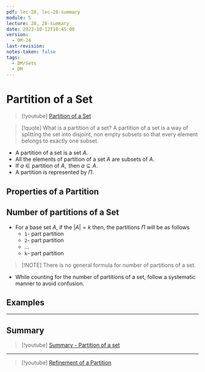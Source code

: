 ```yaml
---
pdf: lec-28, lec-28-summary
module: 5
lecture: 28, 28-summary
date: 2023-10-12T10:45:00
version:
  - DM-24
last-revision: 
notes-taken: false
tags:
  - DM/Sets
  - DM
---
```


# Partition of a Set

> [!youtube] [Partition of a Set](https://www.youtube.com/watch?v=P6Azf1wPYg4)


> [!quote] What is a partition of a set?
> A partition of a set is a way of splitting the set into disjoint, non empty subsets so that every element belongs to exactly one subset.

- A partition of a set is a set $A$.
- All the elements of partition of a set $A$ are subsets of $A$.
- $\text{If } a \in \text{partition of } A, \text{ then } a \subseteq A$.
- A partition is represented by $\Pi$.

## Properties of a Partition


## Number of partitions of a Set
- For a base set $A$, if the $|A| = k$ then, the partitions $\Pi$ will be as follows
	- `1`- part partition
	- `2`- part partition
	- $\ldots$
	- `k`- part partition

> [!NOTE] There is no general formula for number of partitions of a set.

- While counting for the number of partitions of a set, follow a systematic manner to avoid confusion.

## Examples



---

## Summary

> [!youtube] [Summary - Partition of a set](https://www.youtube.com/watch?v=UVfj0NaSA2Y)



---
> [!youtube] 
> [Refinement of a Partition](https://www.youtube.com/watch?v=Mh2F1Y01lUs)
